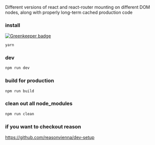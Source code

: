 Different versions of react and react-router mounting on different DOM nodes, along with properly long-term cached production code

### install

[![Greenkeeper badge](https://badges.greenkeeper.io/thewillhuang/webpack-code-splitting.svg)](https://greenkeeper.io/)
```bash
yarn
```
### dev
```bash
npm run dev
```
### build for production
```bash
npm run build
```
### clean out all node_modules
```bash
npm run clean
```

### if you want to checkout reason
https://github.com/reasonvienna/dev-setup
